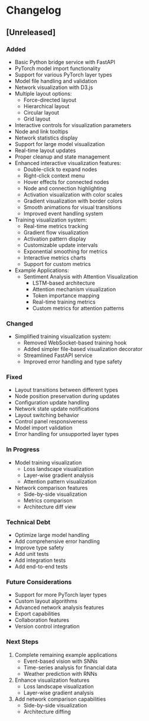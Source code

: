 # Changelog

## [Unreleased]

### Added
- Basic Python bridge service with FastAPI
- PyTorch model import functionality
- Support for various PyTorch layer types
- Model file handling and validation
- Network visualization with D3.js
- Multiple layout options:
  - Force-directed layout
  - Hierarchical layout
  - Circular layout
  - Grid layout
- Interactive controls for visualization parameters
- Node and link tooltips
- Network statistics display
- Support for large model visualization
- Real-time layout updates
- Proper cleanup and state management
- Enhanced interactive visualization features:
  - Double-click to expand nodes
  - Right-click context menu
  - Hover effects for connected nodes
  - Node and connection highlighting
  - Activation visualization with color scales
  - Gradient visualization with border colors
  - Smooth animations for visual transitions
  - Improved event handling system
- Training visualization system:
  - Real-time metrics tracking
  - Gradient flow visualization
  - Activation pattern display
  - Customizable update intervals
  - Exponential smoothing for metrics
  - Interactive metrics charts
  - Support for custom metrics
- Example Applications:
  - Sentiment Analysis with Attention Visualization
    - LSTM-based architecture
    - Attention mechanism visualization
    - Token importance mapping
    - Real-time training metrics
    - Custom metrics for attention patterns

### Changed
- Simplified training visualization system:
  - Removed WebSocket-based training hook
  - Added simpler file-based visualization decorator
  - Streamlined FastAPI service
  - Improved error handling and type safety

### Fixed
- Layout transitions between different types
- Node position preservation during updates
- Configuration update handling
- Network state update notifications
- Layout switching behavior
- Control panel responsiveness
- Model import validation
- Error handling for unsupported layer types

### In Progress
- Model training visualization
  - Loss landscape visualization
  - Layer-wise gradient analysis
  - Attention pattern visualization
- Network comparison features
  - Side-by-side visualization
  - Metrics comparison
  - Architecture diff view

### Technical Debt
- Optimize large model handling
- Add comprehensive error handling
- Improve type safety
- Add unit tests
- Add integration tests
- Add end-to-end tests

### Future Considerations
- Support for more PyTorch layer types
- Custom layout algorithms
- Advanced network analysis features
- Export capabilities
- Collaboration features
- Version control integration

### Next Steps
1. Complete remaining example applications
   - Event-based vision with SNNs
   - Time-series analysis for financial data
   - Weather prediction with RNNs
2. Enhance visualization features
   - Loss landscape visualization
   - Layer-wise gradient analysis
3. Add network comparison capabilities
   - Side-by-side visualization
   - Architecture diffing